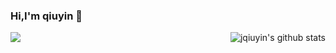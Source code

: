 ### Hi,I'm qiuyin 👋
<a>
<img align="left" src="https://github-readme-stats.vercel.app/api/top-langs/?username=jqiuyin&hide=html" />
<a/>

<a>
<img align="right" src="https://github-readme-stats.vercel.app/api?username=jqiuyin&show_icons=true&icon_color=0366d6&bg_color=ffffff&hide_title=true&hide=contribs&include_all_commits=true" alt="jqiuyin's github stats"/>
<a/>
